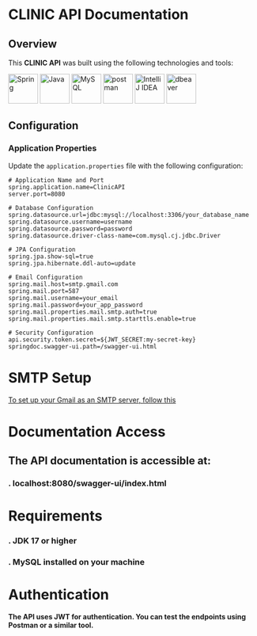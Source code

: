 # CLINIC API Documentation

## Overview
This **CLINIC API** was built using the following technologies and tools:

<div >
    <img height="60px" width="60px" src="https://cdn.jsdelivr.net/gh/devicons/devicon@latest/icons/spring/spring-original.svg" alt="Spring"/>
    <img height="60px" width="60px" src="https://cdn.jsdelivr.net/gh/devicons/devicon@latest/icons/java/java-original.svg" alt="Java"/>
    <img height="60px" width="60px" src="https://cdn.jsdelivr.net/gh/devicons/devicon@latest/icons/mysql/mysql-original.svg" alt="MySQL"/>
   <img  height="60px" width="60px" src="https://cdn.jsdelivr.net/gh/devicons/devicon@latest/icons/postman/postman-original.svg" alt="postman"/>
    <img height="60px" width="60px" src="https://cdn.jsdelivr.net/gh/devicons/devicon@latest/icons/intellij/intellij-original.svg" alt="IntelliJ IDEA"/>
    <img height="60px" width="60px" src="https://cdn.jsdelivr.net/gh/devicons/devicon@latest/icons/dbeaver/dbeaver-original.svg"  alt="dbeaver"/>
</div>

## Configuration
### Application Properties
Update the `application.properties` file with the following configuration:

```properties
# Application Name and Port
spring.application.name=ClinicAPI
server.port=8080

# Database Configuration
spring.datasource.url=jdbc:mysql://localhost:3306/your_database_name
spring.datasource.username=username
spring.datasource.password=password
spring.datasource.driver-class-name=com.mysql.cj.jdbc.Driver

# JPA Configuration
spring.jpa.show-sql=true
spring.jpa.hibernate.ddl-auto=update

# Email Configuration
spring.mail.host=smtp.gmail.com
spring.mail.port=587
spring.mail.username=your_email
spring.mail.password=your_app_password
spring.mail.properties.mail.smtp.auth=true
spring.mail.properties.mail.smtp.starttls.enable=true

# Security Configuration
api.security.token.secret=${JWT_SECRET:my-secret-key}
springdoc.swagger-ui.path=/swagger-ui.html

```
# SMTP Setup
[To set up your Gmail as an SMTP server, follow this](https://youtu.be/ugIUObNHZdo?si=MwG79gZohHWhtMxD)

# Documentation Access
 ## The API documentation is accessible at:

### . localhost:8080/swagger-ui/index.html

# Requirements
### . JDK 17 or higher

### . MySQL installed on your machine

# Authentication
**The API uses JWT for authentication. You can test the endpoints using Postman or a similar tool.**